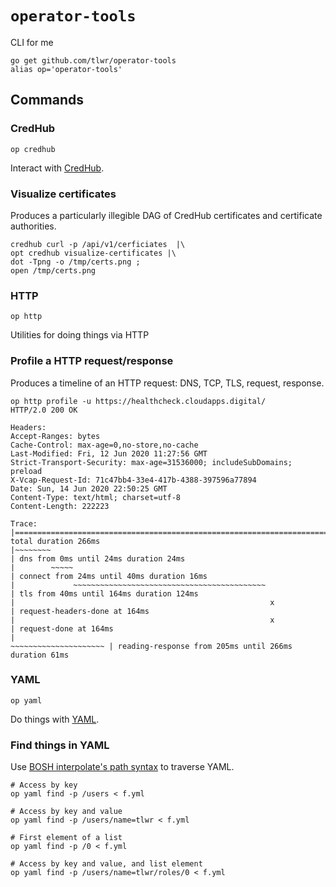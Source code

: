 # `operator-tools`

CLI for me

```
go get github.com/tlwr/operator-tools
alias op='operator-tools'
```

## Commands

### CredHub

```
op credhub
```

Interact with
[CredHub](https://docs.cloudfoundry.org/credhub/).

### Visualize certificates

Produces a particularly illegible DAG of CredHub certificates and certificate
authorities.

```
credhub curl -p /api/v1/cerficiates  |\
opt credhub visualize-certificates |\
dot -Tpng -o /tmp/certs.png ;
open /tmp/certs.png
```

### HTTP

```
op http
```

Utilities for doing things via HTTP

### Profile a HTTP request/response

Produces a timeline of an HTTP request: DNS, TCP, TLS, request, response.

```
op http profile -u https://healthcheck.cloudapps.digital/
HTTP/2.0 200 OK

Headers:
Accept-Ranges: bytes
Cache-Control: max-age=0,no-store,no-cache
Last-Modified: Fri, 12 Jun 2020 11:27:56 GMT
Strict-Transport-Security: max-age=31536000; includeSubDomains; preload
X-Vcap-Request-Id: 71c47bb4-33e4-417b-4388-397596a77894
Date: Sun, 14 Jun 2020 22:50:25 GMT
Content-Type: text/html; charset=utf-8
Content-Length: 222223

Trace:
|=============================================================================================| total duration 266ms
|~~~~~~~~                                                                                     | dns from 0ms until 24ms duration 24ms
|        ~~~~~                                                                                | connect from 24ms until 40ms duration 16ms
|             ~~~~~~~~~~~~~~~~~~~~~~~~~~~~~~~~~~~~~~~~~~~                                     | tls from 40ms until 164ms duration 124ms
|                                                         x                                   | request-headers-done at 164ms
|                                                         x                                   | request-done at 164ms
|                                                                       ~~~~~~~~~~~~~~~~~~~~~ | reading-response from 205ms until 266ms duration 61ms
```

### YAML

```
op yaml
```

Do things with [YAML](https://yaml.org/).

### Find things in YAML

Use [BOSH interpolate's path syntax](https://bosh.io/docs/cli-int/) to traverse
YAML.

```
# Access by key
op yaml find -p /users < f.yml

# Access by key and value
op yaml find -p /users/name=tlwr < f.yml

# First element of a list
op yaml find -p /0 < f.yml

# Access by key and value, and list element
op yaml find -p /users/name=tlwr/roles/0 < f.yml
```
